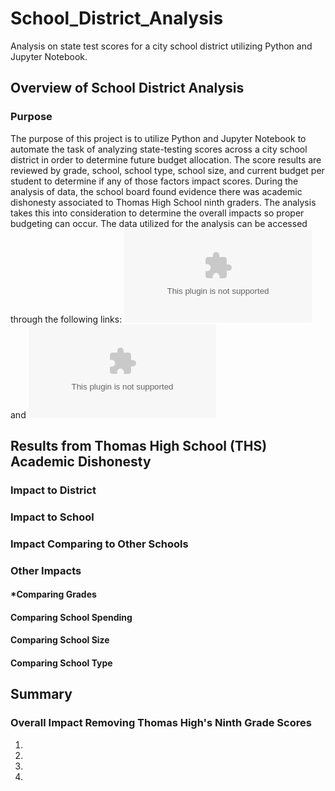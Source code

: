 # School_District_Analysis
Analysis on state test scores for a city school district utilizing Python and Jupyter Notebook. 

## Overview of School District Analysis
### Purpose
The purpose of this project is to utilize Python and Jupyter Notebook to automate the task of analyzing state-testing scores across a city school district in order to determine future budget allocation. The score results are reviewed by grade, school, school type, school size, and current budget per student to determine if any of those factors impact scores.  During the analysis of data, the school board found evidence there was academic dishonesty associated to Thomas High School ninth graders.  The analysis takes this into consideration to determine the overall impacts so proper budgeting can occur.
The data utilized for the analysis can be accessed through the following links: ![schools_complete.csv](https://github.com/dschul01/School_District_Analysis/blob/main/Resources/schools_complete.csv) and ![students_complete.csv](https://github.com/dschul01/School_District_Analysis/blob/main/Resources/students_complete.csv)

## Results from Thomas High School (THS) Academic Dishonesty
### Impact to District

### Impact to School


### Impact Comparing to Other Schools


### Other Impacts
#### *Comparing Grades 

#### Comparing School Spending


#### Comparing School Size


#### Comparing School Type


## Summary 
### Overall Impact Removing Thomas High's Ninth Grade Scores

1.
2.
3.
4. 
